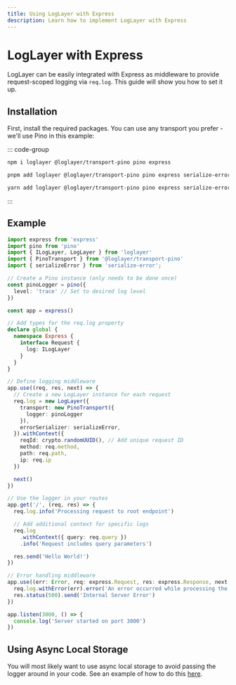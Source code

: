 ```yaml
---
title: Using LogLayer with Express
description: Learn how to implement LogLayer with Express
---
```


# LogLayer with Express

LogLayer can be easily integrated with Express as middleware to provide request-scoped logging via `req.log`. This guide will show you how to set it up.

## Installation

First, install the required packages. You can use any transport you prefer - we'll use Pino in this example:

::: code-group

```sh [npm]
npm i loglayer @loglayer/transport-pino pino express
```

```sh [pnpm]
pnpm add loglayer @loglayer/transport-pino pino express serialize-error
```

```sh [yarn]
yarn add loglayer @loglayer/transport-pino pino express serialize-error
```

:::

## Example

```typescript
import express from 'express'
import pino from 'pino'
import { ILogLayer, LogLayer } from 'loglayer'
import { PinoTransport } from '@loglayer/transport-pino'
import { serializeError } from 'serialize-error';

// Create a Pino instance (only needs to be done once)
const pinoLogger = pino({
  level: 'trace' // Set to desired log level
})

const app = express()

// Add types for the req.log property
declare global {
  namespace Express {
    interface Request {
      log: ILogLayer
    }
  }
}

// Define logging middleware
app.use((req, res, next) => {
  // Create a new LogLayer instance for each request
  req.log = new LogLayer({
    transport: new PinoTransport({
      logger: pinoLogger
    }),
    errorSerializer: serializeError,
  }).withContext({
    reqId: crypto.randomUUID(), // Add unique request ID
    method: req.method,
    path: req.path,
    ip: req.ip
  })

  next()
})

// Use the logger in your routes
app.get('/', (req, res) => {
  req.log.info('Processing request to root endpoint')

  // Add additional context for specific logs
  req.log
    .withContext({ query: req.query })
    .info('Request includes query parameters')

  res.send('Hello World!')
})

// Error handling middleware
app.use((err: Error, req: express.Request, res: express.Response, next: express.NextFunction) => {
  req.log.withError(err).error('An error occurred while processing the request')
  res.status(500).send('Internal Server Error')
})

app.listen(3000, () => {
  console.log('Server started on port 3000')
})
```

## Using Async Local Storage

You will most likely want to use async local storage to avoid passing the logger around in your code. 
See an example of how to do this [here](./async-context).
